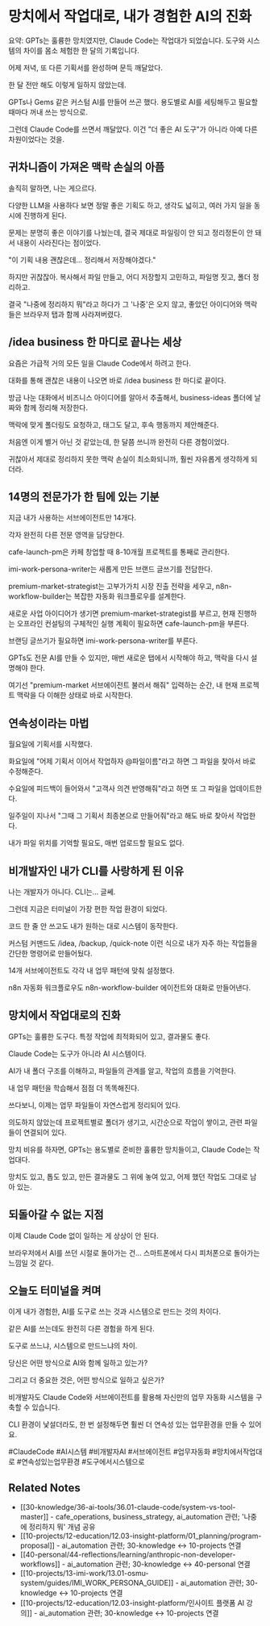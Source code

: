 # 망치에서 작업대로, 내가 경험한 AI의 진화

요약: GPTs는 훌륭한 망치였지만, Claude Code는 작업대가 되었습니다. 도구와 시스템의 차이를 몸소 체험한 한 달의 기록입니다.

어제 저녁, 또 다른 기획서를 완성하며 문득 깨달았다.

한 달 전만 해도 이렇게 일하지 않았는데.

GPTs나 Gems 같은 커스텀 AI를 만들어 쓰곤 했다. 용도별로 AI를 세팅해두고 필요할 때마다 꺼내 쓰는 방식으로.

그런데 Claude Code를 쓰면서 깨달았다. 이건 "더 좋은 AI 도구"가 아니라 아예 다른 차원이었다는 것을.

## 귀차니즘이 가져온 맥락 손실의 아픔

솔직히 말하면, 나는 게으르다.

다양한 LLM을 사용하다 보면 정말 좋은 기획도 하고, 생각도 넓히고, 여러 가지 일을 동시에 진행하게 된다.

문제는 분명히 좋은 이야기를 나눴는데, 결국 제대로 파일링이 안 되고 정리정돈이 안 돼서 내용이 사라진다는 점이었다.

"이 기획 내용 괜찮은데… 정리해서 저장해야겠다."

하지만 귀찮잖아. 복사해서 파일 만들고, 어디 저장할지 고민하고, 파일명 짓고, 폴더 정리하고.

결국 "나중에 정리하지 뭐"라고 하다가 그 '나중'은 오지 않고, 좋았던 아이디어와 맥락들은 브라우저 탭과 함께 사라져버렸다.

## /idea business 한 마디로 끝나는 세상

요즘은 가급적 거의 모든 일을 Claude Code에서 하려고 한다.

대화를 통해 괜찮은 내용이 나오면 바로 /idea business 한 마디로 끝이다.

방금 나눈 대화에서 비즈니스 아이디어를 알아서 추출해서, business-ideas 폴더에 날짜와 함께 정리해 저장한다.

맥락에 맞게 폴더링도 요청하고, 태그도 달고, 후속 행동까지 제안해준다.

처음엔 이게 별거 아닌 것 같았는데, 한 달쯤 쓰니까 완전히 다른 경험이었다.

귀찮아서 제대로 정리하지 못한 맥락 손실이 최소화되니까, 훨씬 자유롭게 생각하게 되더라.

## 14명의 전문가가 한 팀에 있는 기분

지금 내가 사용하는 서브에이전트만 14개다.

각자 완전히 다른 전문 영역을 담당한다.

cafe-launch-pm은 카페 창업할 때 8-10개월 프로젝트를 통째로 관리한다.

imi-work-persona-writer는 새롭게 만든 브랜드 글쓰기를 전담한다.

premium-market-strategist는 고부가가치 시장 진출 전략을 세우고, n8n-workflow-builder는 복잡한 자동화 워크플로우를 설계한다.

새로운 사업 아이디어가 생기면 premium-market-strategist를 부르고, 현재 진행하는 오프라인 컨설팅의 구체적인 실행 계획이 필요하면 cafe-launch-pm을 부른다.

브랜딩 글쓰기가 필요하면 imi-work-persona-writer를 부른다.

GPTs도 전문 AI를 만들 수 있지만, 매번 새로운 탭에서 시작해야 하고, 맥락을 다시 설명해야 한다.

여기선 "premium-market 서브에이전트 불러서 해줘" 입력하는 순간, 내 현재 프로젝트 맥락을 다 이해한 상태로 바로 시작한다.

## 연속성이라는 마법

월요일에 기획서를 시작했다.

화요일에 "어제 기획서 이어서 작업하자 @파일이름"라고 하면 그 파일을 찾아서 바로 수정해준다.

수요일에 피드백이 들어와서 "고객사 의견 반영해줘"라고 하면 또 그 파일을 업데이트한다.

일주일이 지나서 "그때 그 기획서 최종본으로 만들어줘"라고 해도 바로 찾아서 작업한다.

내가 파일 위치를 기억할 필요도, 매번 업로드할 필요도 없다.

## 비개발자인 내가 CLI를 사랑하게 된 이유

나는 개발자가 아니다. CLI는… 글쎄.

그런데 지금은 터미널이 가장 편한 작업 환경이 되었다.

코드 한 줄 안 쓰고도 내가 원하는 대로 시스템이 동작한다.

커스텀 커맨드도 /idea, /backup, /quick-note 이런 식으로 내가 자주 하는 작업들을 간단한 명령어로 만들어뒀다.

14개 서브에이전트도 각각 내 업무 패턴에 맞춰 설정했다.

n8n 자동화 워크플로우도 n8n-workflow-builder 에이전트와 대화로 만들어낸다.

## 망치에서 작업대로의 진화

GPTs는 훌륭한 도구다. 특정 작업에 최적화되어 있고, 결과물도 좋다.

Claude Code는 도구가 아니라 AI 시스템이다.

AI가 내 폴더 구조를 이해하고, 파일들의 관계를 알고, 작업의 흐름을 기억한다.

내 업무 패턴을 학습해서 점점 더 똑똑해진다.

쓰다보니, 이제는 업무 파일들이 자연스럽게 정리되어 있다.

의도하지 않았는데 프로젝트별로 폴더가 생기고, 시간순으로 작업이 쌓이고, 관련 파일들이 연결되어 있다.

망치 비유를 하자면, GPTs는 용도별로 준비한 훌륭한 망치들이고, Claude Code는 작업대다.

망치도 있고, 톱도 있고, 만든 결과물도 그 위에 놓여 있고, 어제 했던 작업도 그대로 남아 있는.

## 되돌아갈 수 없는 지점

이제 Claude Code 없이 일하는 게 상상이 안 된다.

브라우저에서 AI를 쓰던 시절로 돌아가는 건… 스마트폰에서 다시 피처폰으로 돌아가는 느낌일 것 같다.

## 오늘도 터미널을 켜며

이게 내가 경험한, AI를 도구로 쓰는 것과 시스템으로 만드는 것의 차이다.

같은 AI를 쓰는데도 완전히 다른 경험을 하게 된다.

도구로 쓰느냐, 시스템으로 만드느냐의 차이.

당신은 어떤 방식으로 AI와 함께 일하고 있는가?

그리고 더 중요한 것은, 어떤 방식으로 일하고 싶은가?

비개발자도 Claude Code와 서브에이전트를 활용해 자신만의 업무 자동화 시스템을 구축할 수 있습니다.

CLI 환경이 낯설더라도, 한 번 설정해두면 훨씬 더 연속성 있는 업무환경을 만들 수 있어요.

#ClaudeCode #AI시스템 #비개발자AI #서브에이전트 #업무자동화 #망치에서작업대로 #연속성있는업무환경 #도구에서시스템으로

## Related Notes

- [[30-knowledge/36-ai-tools/36.01-claude-code/system-vs-tool-master]] - cafe_operations, business_strategy, ai_automation 관련; '나중에 정리하지 뭐' 개념 공유
- [[10-projects/12-education/12.03-insight-platform/01_planning/program-proposal]] - ai_automation 관련; 30-knowledge ↔ 10-projects 연결
- [[40-personal/44-reflections/learning/anthropic-non-developer-workflows]] - ai_automation 관련; 30-knowledge ↔ 40-personal 연결
- [[10-projects/13-imi-work/13.01-osmu-system/guides/IMI_WORK_PERSONA_GUIDE]] - ai_automation 관련; 30-knowledge ↔ 10-projects 연결
- [[10-projects/12-education/12.03-insight-platform/인사이트 플랫폼 AI 강의]] - ai_automation 관련; 30-knowledge ↔ 10-projects 연결
